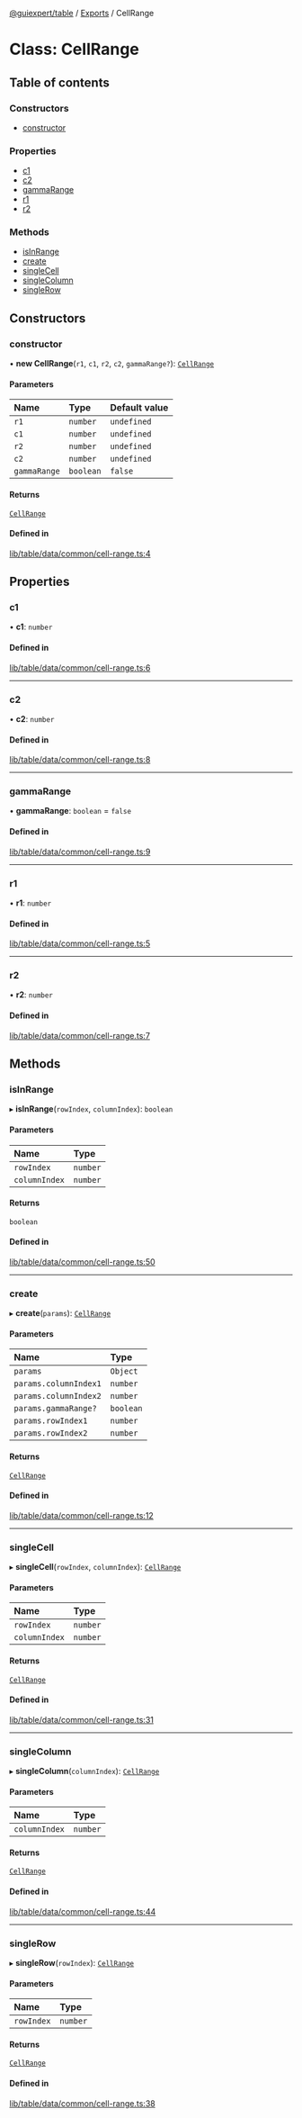 [@guiexpert/table](../README.md) / [Exports](../modules.md) / CellRange

# Class: CellRange

## Table of contents

### Constructors

- [constructor](CellRange.md#constructor)

### Properties

- [c1](CellRange.md#c1)
- [c2](CellRange.md#c2)
- [gammaRange](CellRange.md#gammarange)
- [r1](CellRange.md#r1)
- [r2](CellRange.md#r2)

### Methods

- [isInRange](CellRange.md#isinrange)
- [create](CellRange.md#create)
- [singleCell](CellRange.md#singlecell)
- [singleColumn](CellRange.md#singlecolumn)
- [singleRow](CellRange.md#singlerow)

## Constructors

### constructor

• **new CellRange**(`r1`, `c1`, `r2`, `c2`, `gammaRange?`): [`CellRange`](CellRange.md)

#### Parameters

| Name | Type | Default value |
| :------ | :------ | :------ |
| `r1` | `number` | `undefined` |
| `c1` | `number` | `undefined` |
| `r2` | `number` | `undefined` |
| `c2` | `number` | `undefined` |
| `gammaRange` | `boolean` | `false` |

#### Returns

[`CellRange`](CellRange.md)

#### Defined in

[lib/table/data/common/cell-range.ts:4](https://github.com/guiexperttable/ge-table/blob/6aaca3c/libs/table/src/lib/table/data/common/cell-range.ts#L4)

## Properties

### c1

• **c1**: `number`

#### Defined in

[lib/table/data/common/cell-range.ts:6](https://github.com/guiexperttable/ge-table/blob/6aaca3c/libs/table/src/lib/table/data/common/cell-range.ts#L6)

___

### c2

• **c2**: `number`

#### Defined in

[lib/table/data/common/cell-range.ts:8](https://github.com/guiexperttable/ge-table/blob/6aaca3c/libs/table/src/lib/table/data/common/cell-range.ts#L8)

___

### gammaRange

• **gammaRange**: `boolean` = `false`

#### Defined in

[lib/table/data/common/cell-range.ts:9](https://github.com/guiexperttable/ge-table/blob/6aaca3c/libs/table/src/lib/table/data/common/cell-range.ts#L9)

___

### r1

• **r1**: `number`

#### Defined in

[lib/table/data/common/cell-range.ts:5](https://github.com/guiexperttable/ge-table/blob/6aaca3c/libs/table/src/lib/table/data/common/cell-range.ts#L5)

___

### r2

• **r2**: `number`

#### Defined in

[lib/table/data/common/cell-range.ts:7](https://github.com/guiexperttable/ge-table/blob/6aaca3c/libs/table/src/lib/table/data/common/cell-range.ts#L7)

## Methods

### isInRange

▸ **isInRange**(`rowIndex`, `columnIndex`): `boolean`

#### Parameters

| Name | Type |
| :------ | :------ |
| `rowIndex` | `number` |
| `columnIndex` | `number` |

#### Returns

`boolean`

#### Defined in

[lib/table/data/common/cell-range.ts:50](https://github.com/guiexperttable/ge-table/blob/6aaca3c/libs/table/src/lib/table/data/common/cell-range.ts#L50)

___

### create

▸ **create**(`params`): [`CellRange`](CellRange.md)

#### Parameters

| Name | Type |
| :------ | :------ |
| `params` | `Object` |
| `params.columnIndex1` | `number` |
| `params.columnIndex2` | `number` |
| `params.gammaRange?` | `boolean` |
| `params.rowIndex1` | `number` |
| `params.rowIndex2` | `number` |

#### Returns

[`CellRange`](CellRange.md)

#### Defined in

[lib/table/data/common/cell-range.ts:12](https://github.com/guiexperttable/ge-table/blob/6aaca3c/libs/table/src/lib/table/data/common/cell-range.ts#L12)

___

### singleCell

▸ **singleCell**(`rowIndex`, `columnIndex`): [`CellRange`](CellRange.md)

#### Parameters

| Name | Type |
| :------ | :------ |
| `rowIndex` | `number` |
| `columnIndex` | `number` |

#### Returns

[`CellRange`](CellRange.md)

#### Defined in

[lib/table/data/common/cell-range.ts:31](https://github.com/guiexperttable/ge-table/blob/6aaca3c/libs/table/src/lib/table/data/common/cell-range.ts#L31)

___

### singleColumn

▸ **singleColumn**(`columnIndex`): [`CellRange`](CellRange.md)

#### Parameters

| Name | Type |
| :------ | :------ |
| `columnIndex` | `number` |

#### Returns

[`CellRange`](CellRange.md)

#### Defined in

[lib/table/data/common/cell-range.ts:44](https://github.com/guiexperttable/ge-table/blob/6aaca3c/libs/table/src/lib/table/data/common/cell-range.ts#L44)

___

### singleRow

▸ **singleRow**(`rowIndex`): [`CellRange`](CellRange.md)

#### Parameters

| Name | Type |
| :------ | :------ |
| `rowIndex` | `number` |

#### Returns

[`CellRange`](CellRange.md)

#### Defined in

[lib/table/data/common/cell-range.ts:38](https://github.com/guiexperttable/ge-table/blob/6aaca3c/libs/table/src/lib/table/data/common/cell-range.ts#L38)

